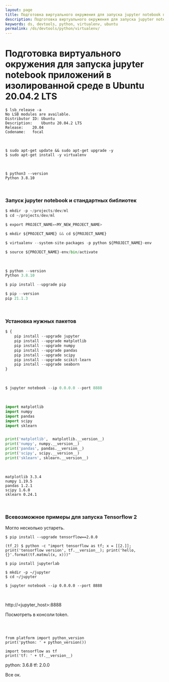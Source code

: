 ```yaml
---
layout: page
title: Подготовка виртуального окружения для запуска jupyter notebook приложений в изолированной среде в Ubuntu 20.04.2 LTS
description: Подготовка виртуального окружения для запуска jupyter notebook приложений в изолированной среде в Ubuntu 20.04.2 LTS
keywords: ds, devtools, python, virtualenv, ubuntu
permalink: /ds/devtools/python/virtualenv/
---
```


# Подготовка виртуального окружения для запуска jupyter notebook приложений в изолированной среде в Ubuntu 20.04.2 LTS

```
$ lsb_release -a
No LSB modules are available.
Distributor ID:	Ubuntu
Description:	Ubuntu 20.04.2 LTS
Release:	20.04
Codename:	focal
```

<br/>

```
$ sudo apt-get update && sudo apt-get upgrade -y
$ sudo apt-get install -y virtualenv
```

<br/>

```
$ python3 --version
Python 3.8.10
```

<br/>

### Запуск jupyter notebook и стандартных библиотек

```python
$ mkdir -p ~/projects/dev/ml
$ cd ~/projects/dev/ml

$ export PROJECT_NAME=<MY_NEW_PROJECT_NAME>

$ mkdir ${PROJECT_NAME} && cd ${PROJECT_NAME}

$ virtualenv --system-site-packages -p python ${PROJECT_NAME}-env

$ source ${PROJECT_NAME}-env/bin/activate
```

<br/>

```python
$ python --version
Python 3.8.10

$ pip install --upgrade pip

$ pip --version
pip 21.1.3

```

<br/>

### Установка нужных пакетов

```python
$ {
    pip install --upgrade jupyter
    pip install --upgrade matplotlib
    pip install --upgrade numpy
    pip install --upgrade pandas
    pip install --upgrade scipy
    pip install --upgrade scikit-learn
    pip install --upgrade seaborn
}
```

<br/>

```python
$ jupyter notebook --ip 0.0.0.0 --port 8888
```

<br/>

```python
import matplotlib
import numpy
import pandas
import scipy
import sklearn


print('matplotlib',  matplotlib.__version__)
print('numpy', numpy.__version__)
print('pandas', pandas.__version__)
print('scipy', scipy.__version__)
print('sklearn', sklearn.__version__)

```

<br/>

```
matplotlib 3.3.4
numpy 1.19.5
pandas 1.2.1
scipy 1.6.0
sklearn 0.24.1
```

<br/>

### Всевозможное примеры для запуска Tensorflow 2

Могло несколько устареть.

<!--
    $ pip install yolk3k
    $ yolk -V tensorflow
-->

    $ pip install --upgrade tensorflow==2.0.0

```
(tf_2) $ python -c "import tensorflow as tf; x = [[2.]]; print('tensorflow version', tf.__version__); print('hello, {}'.format(tf.matmul(x, x)))"
```

    $ pip install jupyterlab

    $ mkdir -p ~/jupyter
    $ cd ~/jupyter

    $ jupyter notebook --ip 0.0.0.0 --port 8888

<br/>

http://<jupyter_host>:8888

Посмотреть в консоли token.

<br/>

```

from platform import python_version
print('python: ' + python_version())

import tensorflow as tf
print('tf: ' + tf.__version__)

```

python: 3.6.8
tf: 2.0.0

Все ок.

<!--

<br/>

**Скорее всего, не следует заменять python на версию по умолчанию 3, т.к. некоторые программы, могут перестать работать правильно (По крайней мере в версиях ubuntu до 20). Но это дело каждого.**

<br/>

С версией 3.8 не заработал jupyter из коробки. Наверное, тоже нужно было установить pexpect.

Советую не downgrad'ить системную версию python. Я попробовал и переустановил ubuntu с 0.

```python
$ sudo apt-get update && sudo apt-get upgrade -y
$ sudo apt-get install -y python3.7

$ sudo apt-get install -y virtualenv

$ ls /usr/bin/python3.7

// Приоритет 1
$ sudo update-alternatives --install /usr/bin/python python /usr/bin/python3.7 1
$ sudo update-alternatives --install /usr/bin/python3 python3 /usr/bin/python3.7 1


// Не нужон он нам ваш python версии 2.
$ update-alternatives --list python
$ update-alternatives --list python3

$ sudo update-alternatives --config python
$ sudo update-alternatives --config python3


Новое окно

$ python --version
Python 3.7.5


$ python3 --version
Python 3.7.5

```

-->

<!--

// Без этого пакета ошибка
// def expect(self, pattern, timeout=-1, searchwindowsize=-1, async=False):
$ pip install --upgrade pexpect

-->
